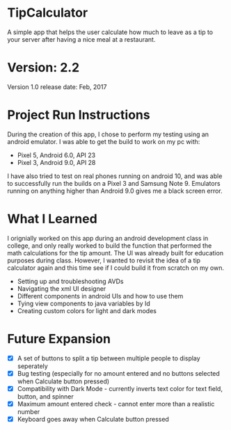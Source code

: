 # TipCalculator
A simple app that helps the user calculate how much to leave as a tip to your server after having a nice meal at a restaurant.

# Version: 2.2
Version 1.0 release date: Feb, 2017

# Project Run Instructions

During the creation of this app, I chose to perform my testing using an android emulator. I was able to get the build to work on my pc with:
- Pixel 5, Android 6.0, API 23
- Pixel 3, Android 9.0, API 28

I have also tried to test on real phones running on android 10, and was able to successfully run the builds on a Pixel 3 and Samsung Note 9.
Emulators running on anything higher than Android 9.0 gives me a black screen error.

# What I Learned
I orignially worked on this app during an android development class in college, and only really worked to build the function that
performed the math calculations for the tip amount. The UI was already built for education purposes during class. However, I wanted to
revisit the idea of a tip calculator again and this time see if I could build it from scratch on my own.

- Setting up and troubleshooting AVDs
- Navigating the xml UI designer
- Different components in android UIs and how to use them
- Tying view components to java variables by Id
- Creating custom colors for light and dark modes

# Future Expansion
- [x] A set of buttons to split a tip between multiple people to display seperately
- [x] Bug testing (especially for no amount entered and no buttons selected when Calculate button pressed)
- [x] Compatibility with Dark Mode - currently inverts text color for text field, button, and spinner
- [x] Maximum amount entered check - cannot enter more than a realistic number
- [x] Keyboard goes away when Calculate button pressed
